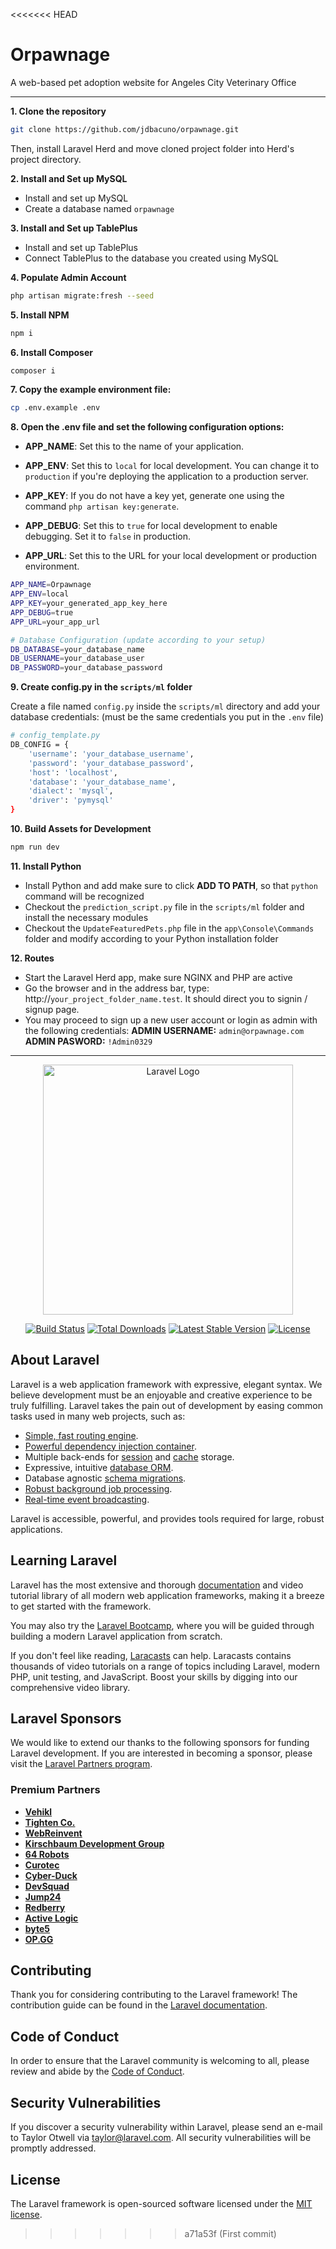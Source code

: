 <<<<<<< HEAD
# Orpawnage
A web-based pet adoption website for Angeles City Veterinary Office

---
<strong>1. Clone the repository</strong> 
```bash
git clone https://github.com/jdbacuno/orpawnage.git
```
Then, install Laravel Herd and move cloned project folder into Herd's project directory.

<strong>2. Install and Set up MySQL</strong>
- Install and set up MySQL
- Create a database named `orpawnage`

<strong>3. Install and Set up TablePlus</strong>
- Install and set up TablePlus
- Connect TablePlus to the database you created using MySQL

<strong>4. Populate Admin Account</strong>
```bash
php artisan migrate:fresh --seed
```

<strong>5. Install NPM</strong> 
```bash
npm i
```

<strong>6. Install Composer</strong> 
```bash
composer i
```

<strong>7. Copy the example environment file:</strong> 
```bash
cp .env.example .env
```

<strong>8. Open the .env file and set the following configuration options:</strong> 
- **APP_NAME**: Set this to the name of your application.

- **APP_ENV**: Set this to `local` for local development. You can change it to `production` if you're deploying the application to a production server.

- **APP_KEY**: If you do not have a key yet, generate one using the command `php artisan key:generate`.

- **APP_DEBUG**: Set this to `true` for local development to enable debugging. Set it to `false` in production.

- **APP_URL**: Set this to the URL for your local development or production environment.

```bash
APP_NAME=Orpawnage
APP_ENV=local
APP_KEY=your_generated_app_key_here
APP_DEBUG=true
APP_URL=your_app_url

# Database Configuration (update according to your setup)
DB_DATABASE=your_database_name
DB_USERNAME=your_database_user
DB_PASSWORD=your_database_password
```
<strong>9. Create config.py in the `scripts/ml` folder</strong> 

Create a file named `config.py` inside the `scripts/ml` directory and add your database credentials: (must be the same credentials you put in the `.env` file)

```bash
# config_template.py
DB_CONFIG = {
    'username': 'your_database_username',
    'password': 'your_database_password',
    'host': 'localhost',
    'database': 'your_database_name',
    'dialect': 'mysql',
    'driver': 'pymysql'
}
```

<strong>10. Build Assets for Development</strong> 
```bash
npm run dev
```

<strong>11. Install Python</strong> 
- Install Python and add make sure to click **ADD TO PATH**, so that `python` command will be recognized
- Checkout the `prediction_script.py` file in the `scripts/ml` folder and install the necessary modules
- Checkout the `UpdateFeaturedPets.php` file in the `app\Console\Commands` folder and modify according to your Python installation folder

<strong>12. Routes</strong>
- Start the Laravel Herd app, make sure NGINX and PHP are active
- Go the browser and in the address bar, type: http://`your_project_folder_name.test`. It should direct you to signin / signup page.
- You may proceed to sign up a new user account or login as admin with the following credentials:
**ADMIN USERNAME:** `admin@orpawnage.com`
**ADMIN PASWORD:** `!Admin0329`
---
<p align="center"><a href="https://laravel.com" target="_blank"><img src="https://raw.githubusercontent.com/laravel/art/master/logo-lockup/5%20SVG/2%20CMYK/1%20Full%20Color/laravel-logolockup-cmyk-red.svg" width="400" alt="Laravel Logo"></a></p>

<p align="center">
<a href="https://github.com/laravel/framework/actions"><img src="https://github.com/laravel/framework/workflows/tests/badge.svg" alt="Build Status"></a>
<a href="https://packagist.org/packages/laravel/framework"><img src="https://img.shields.io/packagist/dt/laravel/framework" alt="Total Downloads"></a>
<a href="https://packagist.org/packages/laravel/framework"><img src="https://img.shields.io/packagist/v/laravel/framework" alt="Latest Stable Version"></a>
<a href="https://packagist.org/packages/laravel/framework"><img src="https://img.shields.io/packagist/l/laravel/framework" alt="License"></a>
</p>

## About Laravel

Laravel is a web application framework with expressive, elegant syntax. We believe development must be an enjoyable and creative experience to be truly fulfilling. Laravel takes the pain out of development by easing common tasks used in many web projects, such as:

- [Simple, fast routing engine](https://laravel.com/docs/routing).
- [Powerful dependency injection container](https://laravel.com/docs/container).
- Multiple back-ends for [session](https://laravel.com/docs/session) and [cache](https://laravel.com/docs/cache) storage.
- Expressive, intuitive [database ORM](https://laravel.com/docs/eloquent).
- Database agnostic [schema migrations](https://laravel.com/docs/migrations).
- [Robust background job processing](https://laravel.com/docs/queues).
- [Real-time event broadcasting](https://laravel.com/docs/broadcasting).

Laravel is accessible, powerful, and provides tools required for large, robust applications.

## Learning Laravel

Laravel has the most extensive and thorough [documentation](https://laravel.com/docs) and video tutorial library of all modern web application frameworks, making it a breeze to get started with the framework.

You may also try the [Laravel Bootcamp](https://bootcamp.laravel.com), where you will be guided through building a modern Laravel application from scratch.

If you don't feel like reading, [Laracasts](https://laracasts.com) can help. Laracasts contains thousands of video tutorials on a range of topics including Laravel, modern PHP, unit testing, and JavaScript. Boost your skills by digging into our comprehensive video library.

## Laravel Sponsors

We would like to extend our thanks to the following sponsors for funding Laravel development. If you are interested in becoming a sponsor, please visit the [Laravel Partners program](https://partners.laravel.com).

### Premium Partners

- **[Vehikl](https://vehikl.com/)**
- **[Tighten Co.](https://tighten.co)**
- **[WebReinvent](https://webreinvent.com/)**
- **[Kirschbaum Development Group](https://kirschbaumdevelopment.com)**
- **[64 Robots](https://64robots.com)**
- **[Curotec](https://www.curotec.com/services/technologies/laravel/)**
- **[Cyber-Duck](https://cyber-duck.co.uk)**
- **[DevSquad](https://devsquad.com/hire-laravel-developers)**
- **[Jump24](https://jump24.co.uk)**
- **[Redberry](https://redberry.international/laravel/)**
- **[Active Logic](https://activelogic.com)**
- **[byte5](https://byte5.de)**
- **[OP.GG](https://op.gg)**

## Contributing

Thank you for considering contributing to the Laravel framework! The contribution guide can be found in the [Laravel documentation](https://laravel.com/docs/contributions).

## Code of Conduct

In order to ensure that the Laravel community is welcoming to all, please review and abide by the [Code of Conduct](https://laravel.com/docs/contributions#code-of-conduct).

## Security Vulnerabilities

If you discover a security vulnerability within Laravel, please send an e-mail to Taylor Otwell via [taylor@laravel.com](mailto:taylor@laravel.com). All security vulnerabilities will be promptly addressed.

## License

The Laravel framework is open-sourced software licensed under the [MIT license](https://opensource.org/licenses/MIT).
>>>>>>> a71a53f (First commit)
